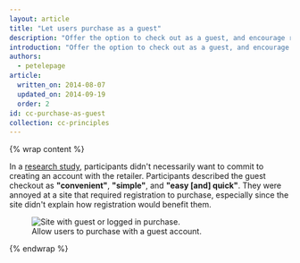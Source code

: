 ```yaml
---
layout: article
title: "Let users purchase as a guest"
description: "Offer the option to check out as a guest, and encourage registration with tangible benefits."
introduction: "Offer the option to check out as a guest, and encourage registration with tangible benefits."
authors:
  - petelepage
article:
  written_on: 2014-08-07
  updated_on: 2014-09-19
  order: 2
id: cc-purchase-as-guest
collection: cc-principles
---
```


{% wrap content %}

In a [research study](/web/fundamentals/principles/), participants didn't 
necessarily want to commit to creating an account with the retailer. 
Participants described the guest checkout as <b>"convenient"</b>, <b>"simple"</b>, 
and <b>"easy [and] quick"</b>. They were annoyed at a site that required 
registration to purchase, especially since the site didn't explain how 
registration would benefit them.

<figure>
  <img src="imgs/cc-purchase-guest-good.png" srcset="imgs/cc-purchase-guest-good.png 1x, imgs/cc-purchase-guest-good-2x.png 2x" alt="Site with guest or logged in purchase.">
  <figcaption>Allow users to purchase with a guest account.</figcaption>
</figure>

{% endwrap %}
